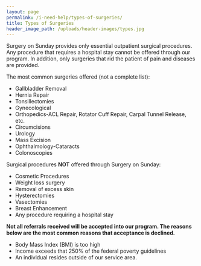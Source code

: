 ```yaml
---
layout: page
permalink: /i-need-help/types-of-surgeries/
title: Types of Surgeries
header_image_path: /uploads/header-images/types.jpg
---
```



Surgery on Sunday provides only essential outpatient surgical procedures. Any procedure that requires a hospital stay cannot be offered through our program. In addition, only surgeries that rid the patient of pain and diseases are provided.

The most common surgeries offered (not a complete list):

* Gallbladder Removal
* Hernia Repair
* Tonsillectomies
* Gynecological
* Orthopedics-ACL Repair, Rotator Cuff Repair, Carpal Tunnel Release, etc.
* Circumcisions
* Urology
* Mass Excision
* Ophthalmology-Cataracts
* Colonoscopies


Surgical procedures **NOT** offered through Surgery on Sunday:

* Cosmetic Procedures
* Weight loss surgery
* Removal of excess skin
* Hysterectomies
* Vasectomies
* Breast Enhancement
* Any procedure requiring a hospital stay


**Not all referrals received will be accepted into our program. The reasons below are the most common reasons that acceptance is declined.**

* Body Mass Index (BMI) is too high
* Income exceeds that 250% of the federal poverty guidelines
* An individual resides outside of our service area.